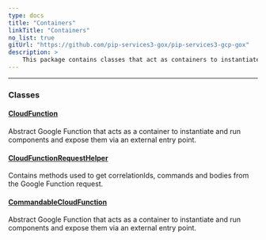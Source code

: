 ```yaml
---
type: docs
title: "Containers"
linkTitle: "Containers"
no_list: true
gitUrl: "https://github.com/pip-services3-gox/pip-services3-gcp-gox"
description: >
    This package contains classes that act as containers to instantiate and run components.
---
```

---

<div class="module-body"> 


### Classes

#### [CloudFunction](cloud_function)
Abstract Google Function that acts as a container to instantiate and run components and expose them via an external entry point.

#### [CloudFunctionRequestHelper](cloud_function_request_helper)
Contains methods used to get correlationIds, commands and bodies from the Google Function request.


#### [CommandableCloudFunction](commandable_cloud_function)
Abstract Google Function that acts as a container to instantiate and run components and expose them via an external entry point.


</div>

